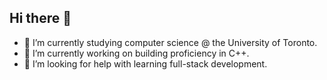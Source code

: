 ## Hi there 👋

- 🌱 I’m currently studying computer science @ the University of Toronto.
- 🔭 I’m currently working on building proficiency in C++.
- 🤔 I’m looking for help with learning full-stack development.

<!--
**xPhar/xPhar** is a ✨ _special_ ✨ repository because its `README.md` (this file) appears on your GitHub profile.

Here are some ideas to get you started:

- 🔭 I’m currently working on ...
- 🌱 I’m currently learning ...
- 👯 I’m looking to collaborate on ...
- 🤔 I’m looking for help with ...
- 💬 Ask me about ...
- 📫 How to reach me: ...
- 😄 Pronouns: ...
- ⚡ Fun fact: ...
-->
